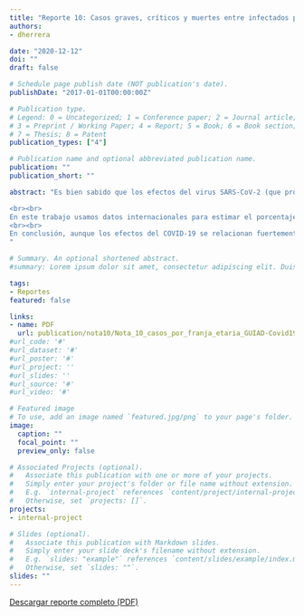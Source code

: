 ```yaml
---
title: "Reporte 10: Casos graves, críticos y muertes entre infectados por SARS-CoV-2 por franja etaria"
authors:
- dherrera

date: "2020-12-12"
doi: ""
draft: false

# Schedule page publish date (NOT publication's date).
publishDate: "2017-01-01T00:00:00Z"

# Publication type.
# Legend: 0 = Uncategorized; 1 = Conference paper; 2 = Journal article;
# 3 = Preprint / Working Paper; 4 = Report; 5 = Book; 6 = Book section;
# 7 = Thesis; 8 = Patent
publication_types: ["4"]

# Publication name and optional abbreviated publication name.
publication: ""
publication_short: ""

abstract: "Es bien sabido que los efectos del virus SARS-CoV-2 (que provoca la enfermedad COVID-19) dependen en gran medida de la edad de la persona infectada. Este hecho es importante a la hora de definir políticas públicas y de administrar los riesgos personales. Sin embargo, esta discusión se ha centrado principalmente en la mortalidad del COVID-19, desatendiendo otros desenlaces importantes, como la hospitalización o el ingreso a cuidados intensivos. Sin embargo, las diferencias que vemos entre edades cuando miramos la mortalidad son mucho menores cuando miramos las hospitalizaciones o el ingreso a cuidados intensivos. Por ello, al centrar la discusión de los efectos del COVID-19 sobre las muertes, puede darse una excesiva sensación de seguridad en poblaciones más jóvenes, que no se ajusta a la gravedad real de la infección.

<br><br>
En este trabajo usamos datos internacionales para estimar el porcentaje de personas infectadas con el virus SARS-CoV-2 que requieren hospitalización o cuidados intensivos para cada rango etario. De acuerdo con otros trabajos y con los datos reportados en Uruguay, encontramos que aunque las muertes se concentran principalmente entre las personas de avanzada edad, los ingresos a CTI y las hospitalizaciones se dan de forma más pareja entre las diferentes edades. Por ejemplo, mientras que una persona de 22 años tiene una probabilidad 190 veces menor de morir por una infección de COVID-19 que la de una persona de 72 años, su probabilidad de adquirir un cuadro grave que requiera hospitalización es sólo 12 veces menor. Aunque de 1000 personas de 32 años infectadas con SARS-CoV-2 sólo mueren 0.3 personas, serán ingresadas a CTI 1.4 personas, y serán hospitalizadas 15 personas. Por cada 1000 personas de 52 años infectadas, estimamos que 3 morirán, 8 serán ingresadas a CTI, y 40 serán hospitalizadas.
<br><br>
En conclusión, aunque los efectos del COVID-19 se relacionan fuertemente con la edad, y la mortalidad es poco frecuente en adultos no mayores, los cuadros graves y críticos sí tienen una frecuencia considerable en adultos de todas las edades. Por lo tanto, un enfoque excesivo de la discusión pública en la muerte por COVID-19, descuidando otros efectos de la infección, puede llevar a una falsa sensación de seguridad en las poblaciones más jóvenes.
"

# Summary. An optional shortened abstract.
#summary: Lorem ipsum dolor sit amet, consectetur adipiscing elit. Duis posuere tellus ac convallis placerat. Proin tincidunt magna sed ex sollicitudin condimentum.

tags:
- Reportes
featured: false

links:
- name: PDF
  url: publication/nota10/Nota_10_casos_por_franja_etaria_GUIAD-Covid19.pdf
#url_code: '#'
#url_dataset: '#'
#url_poster: '#'
#url_project: ''
#url_slides: ''
#url_source: '#'
#url_video: '#'

# Featured image
# To use, add an image named `featured.jpg/png` to your page's folder. 
image:
  caption: ""
  focal_point: ""
  preview_only: false

# Associated Projects (optional).
#   Associate this publication with one or more of your projects.
#   Simply enter your project's folder or file name without extension.
#   E.g. `internal-project` references `content/project/internal-project/index.md`.
#   Otherwise, set `projects: []`.
projects:
- internal-project

# Slides (optional).
#   Associate this publication with Markdown slides.
#   Simply enter your slide deck's filename without extension.
#   E.g. `slides: "example"` references `content/slides/example/index.md`.
#   Otherwise, set `slides: ""`.
slides: ""
---
```

[Descargar reporte completo (PDF)](Nota_10_casos_por_franja_etaria_GUIAD-Covid19.pdf)